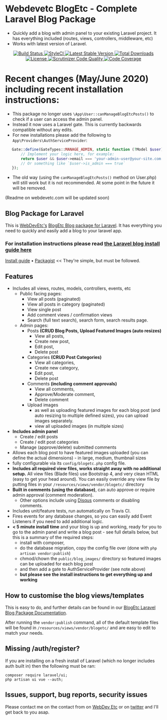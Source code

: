 
# Webdevetc BlogEtc - Complete Laravel Blog Package

 - Quickly add a blog with admin panel to your existing Laravel project. It has everything included (routes, views, controllers, middleware, etc)
 - Works with latest version of Laravel.

<p align="center">
  <a href="https://travis-ci.org/WebDevEtc/BlogEtc">
    <img src="https://travis-ci.org/WebDevEtc/BlogEtc.svg?branch=master" alt="Build Status">
  </a>

  <a href="https://github.styleci.io/repos/144829997">
    <img src="https://github.styleci.io/repos/144829997/shield?branch=master" alt="StyleCI">
  </a>

   <a href="https://packagist.org/packages/WebDevEtc/BlogEtc">
      <img src="https://poser.pugx.org/WebDevEtc/BlogEtc/v/stable.png" alt="Latest Stable Version">
  </a>

  <a href="https://packagist.org/packages/WebDevEtc/BlogEtc">
      <img src="https://poser.pugx.org/WebDevEtc/BlogEtc/downloads.png" alt="Total Downloads">
  </a>

  <a href="https://packagist.org/packages/WebDevEtc/BlogEtc">
    <img src="https://poser.pugx.org/WebDevEtc/BlogEtc/license.png" alt="License">
  </a>
  
  <a href="https://scrutinizer-ci.com/g/WebDevEtc/BlogEtc/?branch=master">
      <img src="https://scrutinizer-ci.com/g/WebDevEtc/BlogEtc/badges/quality-score.png?b=master" alt="Scrutinizer Code Quality" />
  </a>
  
  <a href="https://scrutinizer-ci.com/g/WebDevEtc/BlogEtc/?branch=master">
      <img src="https://scrutinizer-ci.com/g/WebDevEtc/BlogEtc/badges/coverage.png?b=master" alt="Code Coverage" />
  </a>
</p>

# Recent changes (May/June 2020) including recent installation instructions:

 - This package no longer uses `\App\User::canManageBlogEtcPosts()` to check if a user can access the admin panel. 
 - Instead it now uses a Laravel gate. This is currently backwards compatible without any edits. 
 - For new installations please add the following to `App\Providers\AuthServiceProvider`:
 
 ```php
    Gate::define(GateTypes::MANAGE_ADMIN, static function (?Model $user) {
        // Implement your logic here, for example:
        return $user && $user->email === 'your-admin-user@your-site.com';
        // Or something like `$user->is_admin === true`
    });
```

 - The old way (using the `canManageBlogEtcPosts()` method on User.php) will still work but it is not recommended. At some point in the future it will be removed.
 
 (Readme on webdevetc.com will be updated soon)
                                                                                           
## Blog Package for Laravel                                                                                           

This is [WebDevEtc's](https://webdevetc.com/) [BlogEtc Blog package for Laravel](https://webdevetc.com/blogetc). It has everything you need to quickly and easily add a blog to your laravel app.

### For installation instructions please read [the Laravel blog install guide here](https://webdevetc.com/laravel/packages/blogetc-blog-system-for-your-laravel-app/help-documentation/laravel-blog-package-blogetc#install_guide)

[Install guide](https://webdevetc.com/laravel/packages/blogetc-blog-system-for-your-laravel-app/help-documentation/laravel-blog-package-blogetc#install_guide) • [Packagist](https://packagist.org/packages/webdevetc/blogetc) << They're simple, but must be followed.

## Features

- Includes all views, routes, models, controllers, events, etc
  - Public facing pages:
    - View all posts (paginated)
    - View all posts in category (paginated)
    - View single post
    - Add comment views / confirmation views
    - Search (full text search), search form, search results page.
  - Admin pages:
    - Posts **(CRUD Blog Posts, Upload Featured Images (auto resizes)**
      - View all posts,
      - Create new post,
      - Edit post,
      - Delete post
    - Categories **(CRUD Post Categories)**
      - View all categories,
      - Create new category,
      - Edit post,
      - Delete post
    - Comments **(including comment approvals)**
      - View all comments,
      - Approve/Moderate comment,
      - Delete comment
    - Upload images
      - as well as uploading featured images for each blog post (and auto resizing to multiple defined sizes), you can upload images separately.
      - view all uploaded images (in multiple sizes)
- **Includes admin panel**
  - Create / edit posts
  - Create / edit post categories
  - Manage (approve/delete) submitted comments
- Allows each blog post to have featured images uploaded (you can define the actual dimensions) - in large, medium, thumbnail sizes
- fully configurable via its `config/blogetc.php` config file.
- **Includes all required view files, works straight away with no additional setup.** All view files (Blade files) use Bootstrap 4, and very clean HTML (easy to get your head around). You can easily override any view file by putting files in your `/resources/views/vendor/blogetc/` directory
- **Built in comments (using the database)**, can auto approve or require admin approval (comment moderation).
  - Other options include using [Disqus](http://disqus.com/) comments or disabling comments.
- Includes unit/feature tests, run automatically on Travis CI.
- Fires events for any database changes, so you can easily add Event Listeners if you need to add additional logic.
- **< 5 minute install time** and your blog is up and working, ready for you to go to the admin panel and write a blog post - see full details below, but this is a summary of the required steps:
   - install with composer,
   - do the database migration, copy the config file over (done with `php artisan vendor:publish`)
   - chmod/chown the `public/blog_images/` directory so featured images can be uploaded for each blog post
   - and then add a gate to AuthServiceProvider (see note above)
   - __but please see the install instructions to get everything up and working__

## How to customise the blog views/templates

This is easy to do, and further details can be found in our  [BlogEtc Laravel Blog Package Documentation](https://webdevetc.com/laravel/packages/blogetc-blog-system-for-your-laravel-app/help-documentation/laravel-blog-package-blogetc#guide_to_views).

After running the `vendor:publish` command, all of the default template files will be found in `/resources/views/vendor/blogetc/` and are easy to edit to match your needs.

## Missing /auth/register?

If you are installing on a fresh install of Laravel (which no longer includes auth built in) then the following must be ran:
 
```
composer require laravel/ui;
php artisan ui vue --auth;
``` 

## Issues, support, bug reports, security issues

Please contact me on the contact from on [WebDev Etc](https://webdevetc.com/) or on [twitter](https://twitter.com/web_dev_etc/) and I'll get back to you asap.

